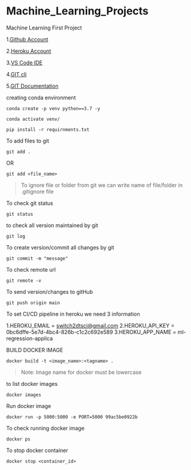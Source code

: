 # Machine_Learning_Projects
Machine Learning First Project


1.[Github Account](https://github.com)

2.[Heroku Account](https://dashboard.heroku.com/login)

3.[VS Code IDE](https://code.visualstudio.com/download)

4.[GIT cli](https://git-scm.com/downloads)

5.[GIT Documentation](https://git-scm.com/docs/gittutorial)



creating conda environment
```
conda create -p venv python==3.7 -y

```

```
conda activate venv/
```

```
pip install -r requirnments.txt
```

To add files to git 
```
git add .
```
OR
```
git add <file_name>
```


>To ignore file or folder from git we can write name  of file/folder in .gitignore file


To check git status
```
git status
```

to check all version maintained by git

```
git log
```

To create version/commit all changes by git
```
git commit -m "message"

```

To check remote url
```
git remote -v
```

To send version/changes to gitHub
```
git push origin main
```


To set CI/CD pipeline in heroku we need 3 information


1.HEROKU_EMAIL = switch2dtsci@gmail.com
2.HEROKU_API_KEY = 0bc6dffe-5e7d-4bc4-826b-c1c2c692e589
3.HEROKU_APP_NAME = ml-regression-applica


BUILD DOCKER IMAGE
```
docker build -t <image_name>:<tagname> .
```

>Note: Image name for docker must be lowercase

to list docker images 
```
docker images
```

Run docker image
```
docker run -p 5000:5000 -e PORT=5000 99ac5be0922b
```

To check running docker image
```
docker ps
```
To stop docker container
```
docker stop <container_id> 
```